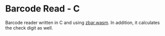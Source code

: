 # Barcode Read - C

Barcode reader written in C and using [zbar.wasm](https://github.com/samsam2310/zbar.wasm). In addition, it calculates the check digit as well.
